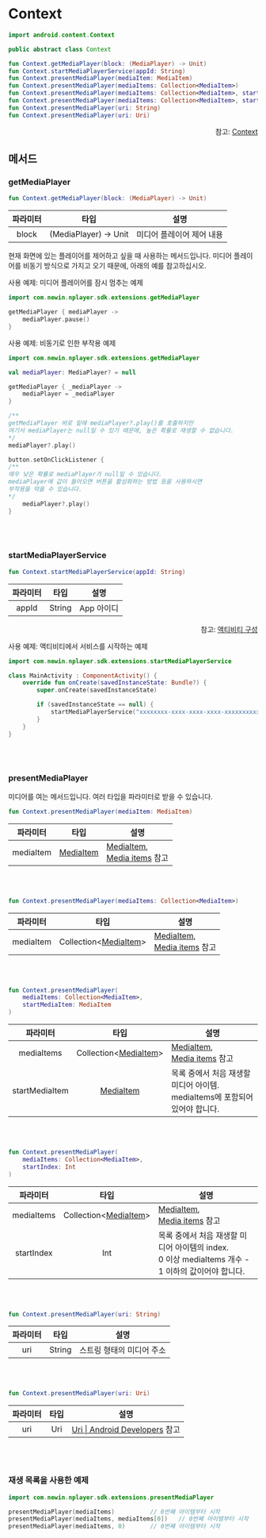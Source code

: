 # Context
```kotlin
import android.content.Context
```
```java
public abstract class Context
```
```kotlin
fun Context.getMediaPlayer(block: (MediaPlayer) -> Unit)
fun Context.startMediaPlayerService(appId: String)
fun Context.presentMediaPlayer(mediaItem: MediaItem)
fun Context.presentMediaPlayer(mediaItems: Collection<MediaItem>)
fun Context.presentMediaPlayer(mediaItems: Collection<MediaItem>, startMediaItem: MediaItem)
fun Context.presentMediaPlayer(mediaItems: Collection<MediaItem>, startIndex: Int)
fun Context.presentMediaPlayer(uri: String)
fun Context.presentMediaPlayer(uri: Uri)
```

<div align="right">
참고: <a href="https://developer.android.com/reference/android/content/Context">Context</a>
</div>

## 메서드

### getMediaPlayer
```kotlin
fun Context.getMediaPlayer(block: (MediaPlayer) -> Unit)
```
|파라미터|타입|설명|
|:--:|:--:|--|
|block|(MediaPlayer) -> Unit|미디어 플레이어 제어 내용|

현재 화면에 있는 플레이어를 제어하고 싶을 때 사용하는 메서드입니다. 미디어 플레이어를 비동기 방식으로 가지고 오기 때문에, 아래의 예를 참고하십시오.

사용 예제: 미디어 플레이어를 잠시 멈추는 예제
```kotlin
import com.newin.nplayer.sdk.extensions.getMediaPlayer

getMediaPlayer { mediaPlayer -> 
    mediaPlayer.pause()
}
```

사용 예제: 비동기로 인한 부작용 예제
```kotlin
import com.newin.nplayer.sdk.extensions.getMediaPlayer

val mediaPlayer: MediaPlayer? = null

getMediaPlayer { _mediaPlayer ->
    mediaPlayer = _mediaPlayer
}

/**
getMediaPlayer 바로 밑에 mediaPlayer?.play()를 호출하지만
여기서 mediaPlayer는 null일 수 있기 때문에, 높은 확률로 재생할 수 없습니다.
*/
mediaPlayer?.play()

button.setOnClickListener {
/** 
매우 낮은 확률로 mediaPlayer가 null일 수 있습니다.
mediaPlayer에 값이 들어오면 버튼을 활성화하는 방법 등을 사용하시면
부작용을 막을 수 있습니다.
*/
    mediaPlayer?.play()
}
```

<br><br>
### startMediaPlayerService
```kotlin
fun Context.startMediaPlayerService(appId: String)
```
|파라미터|타입|설명|
|:--:|:--:|--|
|appId|String|App 아이디|
<div align="right">
참고: <a href="../../how-to-use/home.md#액티비티-구성">액티비티 구성</a>
</div>

사용 예제: 액티비티에서 서비스를 시작하는 예제
```kotlin
import com.newin.nplayer.sdk.extensions.startMediaPlayerService

class MainActivity : ComponentActivity() {
	override fun onCreate(savedInstanceState: Bundle?) {
		super.onCreate(savedInstanceState)

		if (savedInstanceState == null) {
			startMediaPlayerService("xxxxxxxx-xxxx-xxxx-xxxx-xxxxxxxxxxx") // App 아이디
		}
	}
}
```

<br><br>
### presentMediaPlayer

미디어를 여는 메서드입니다. 여러 타입을 파라미터로 받을 수 있습니다.

```kotlin
fun Context.presentMediaPlayer(mediaItem: MediaItem)
```
| 파라미터 | 타입 | 설명 |
|:----:|:---:|----|
| mediaItem | [MediaItem](https://developer.android.com/reference/androidx/media3/common/MediaItem) | [MediaItem](https://developer.android.com/reference/androidx/media3/common/MediaItem),<br>[Media items](https://developer.android.com/media/media3/exoplayer/media-items) 참고 | 

<br><br>
```kotlin
fun Context.presentMediaPlayer(mediaItems: Collection<MediaItem>)
```
| 파라미터 | 타입 | 설명 |
|:----:|:---:|----|
| mediaItem | Collection<[MediaItem](https://developer.android.com/reference/androidx/media3/common/MediaItem)> | [MediaItem](https://developer.android.com/reference/androidx/media3/common/MediaItem),<br>[Media items](https://developer.android.com/media/media3/exoplayer/media-items) 참고 |

<br><br>
```kotlin
fun Context.presentMediaPlayer(
	mediaItems: Collection<MediaItem>,
	startMediaItem: MediaItem
)
```
| 파라미터 | 타입 | 설명 |
|:----:|:---:|----|
| mediaItems | Collection<[MediaItem](https://developer.android.com/reference/androidx/media3/common/MediaItem)> | [MediaItem](https://developer.android.com/reference/androidx/media3/common/MediaItem),<br>[Media items](https://developer.android.com/media/media3/exoplayer/media-items) 참고 |
| startMediaItem | [MediaItem](https://developer.android.com/reference/androidx/media3/common/MediaItem) | 목록 중에서 처음 재생할 미디어 아이템.<br>mediaItems에 포함되어 있어야 합니다. |

<br><br>
```kotlin
fun Context.presentMediaPlayer(
	mediaItems: Collection<MediaItem>,
	startIndex: Int
)
```
| 파라미터 | 타입 | 설명 |
|:----:|:---:|----|
| mediaItems | Collection<[MediaItem](https://developer.android.com/reference/androidx/media3/common/MediaItem)> | [MediaItem](https://developer.android.com/reference/androidx/media3/common/MediaItem),<br>[Media items](https://developer.android.com/media/media3/exoplayer/media-items) 참고  |
| startIndex | Int | 목록 중에서 처음 재생할 미디어 아이템의 index.<br>0 이상 mediaItems 개수 - 1 이하의 값이어야 합니다. |

<br><br>
```kotlin
fun Context.presentMediaPlayer(uri: String)
```
| 파라미터 | 타입 | 설명 |
|:-----:|:---:|----|
| uri | String | 스트링 형태의 미디어 주소 |

<br><br>
```kotlin
fun Context.presentMediaPlayer(uri: Uri)
```
| 파라미터 | 타입 | 설명 |
|:----:|:---:|----|
| uri | Uri | [Uri \| Android Developers](https://developer.android.com/reference/android/net/Uri) 참고 |

<br><br>
### 재생 목록을 사용한 예제
```kotlin
import com.newin.nplayer.sdk.extensions.presentMediaPlayer

presentMediaPlayer(mediaItems)			// 0번째 아이템부터 시작
presentMediaPlayer(mediaItems, mediaItems[0])	// 0번째 아이템부터 시작
presentMediaPlayer(mediaItems, 0)		// 0번째 아이템부터 시작
```
